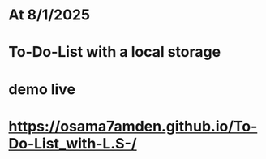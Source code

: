 # At 8/1/2025

# To-Do-List with a local storage

# demo live

# https://osama7amden.github.io/To-Do-List_with-L.S-/

